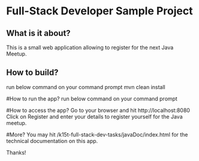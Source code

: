 # Full-Stack Developer Sample Project

## What is it about?
This is a small web application allowing to register for the next Java Meetup.
 
## How to build?
run below command on your command prompt
mvn clean install

#How to run the app?
run below command on your command prompt

#How to access the app?
Go to your browser and hit http://localhost:8080
Click on Register and enter your details to register yourself for the Java meetup.

#More?
You may hit /k15t-full-stack-dev-tasks/javaDoc/index.html for the technical documentation on this app.

Thanks!